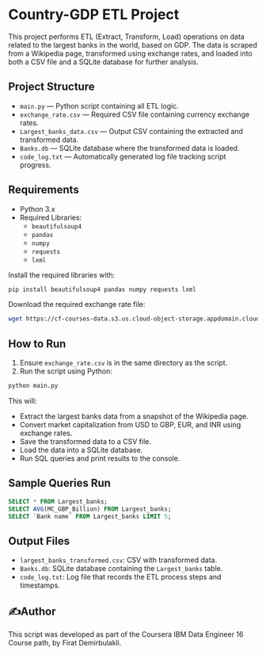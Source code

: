 # Country-GDP ETL Project

This project performs ETL (Extract, Transform, Load) operations on data related to the largest banks in the world, based on GDP. The data is scraped from a Wikipedia page, transformed using exchange rates, and loaded into both a CSV file and a SQLite database for further analysis.

## Project Structure

- `main.py` — Python script containing all ETL logic.  
- `exchange_rate.csv` — Required CSV file containing currency exchange rates.  
- `Largest_banks_data.csv` — Output CSV containing the extracted and transformed data.  
- `Banks.db` — SQLite database where the transformed data is loaded.  
- `code_log.txt` — Automatically generated log file tracking script progress.  

## Requirements

- Python 3.x  
- Required Libraries:
  - `beautifulsoup4`
  - `pandas`
  - `numpy`
  - `requests`
  - `lxml`

Install the required libraries with:

```bash
pip install beautifulsoup4 pandas numpy requests lxml
```

Download the required exchange rate file:

```bash
wget https://cf-courses-data.s3.us.cloud-object-storage.appdomain.cloud/IBMSkillsNetwork-PY0221EN-Coursera/labs/v2/exchange_rate.csv
```

## How to Run

1. Ensure `exchange_rate.csv` is in the same directory as the script.  
2. Run the script using Python:

```bash
python main.py
```

This will:
- Extract the largest banks data from a snapshot of the Wikipedia page.
- Convert market capitalization from USD to GBP, EUR, and INR using exchange rates.
- Save the transformed data to a CSV file.
- Load the data into a SQLite database.
- Run SQL queries and print results to the console.

## Sample Queries Run

```sql
SELECT * FROM Largest_banks;
SELECT AVG(MC_GBP_Billion) FROM Largest_banks;
SELECT `Bank name` FROM Largest_banks LIMIT 5;
```

## Output Files

- `largest_banks_transformed.csv`: CSV with transformed data.  
- `Banks.db`: SQLite database containing the `Largest_banks` table.  
- `code_log.txt`: Log file that records the ETL process steps and timestamps.

## ✍Author

This script was developed as part of the Coursera IBM Data Engineer 16 Course path, by Firat Demirbulakli.
